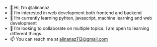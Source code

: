 - 👋 Hi, I’m @alinanaz
- 👀 I’m interested in web development both frontend and backend
- 🌱 I’m currently learning pyhton, javascript, machine learning and web development
- 💞️ I’m looking to collaborate on multiple topics. I am open to learning different things.
- 📫 You can reach me at alinanaz112@gmail.com

<!---
alinanaz112112/alinanaz112112 is a ✨ special ✨ repository because its `README.md` (this file) appears on your GitHub profile.
You can click the Preview link to take a look at your changes.
--->
